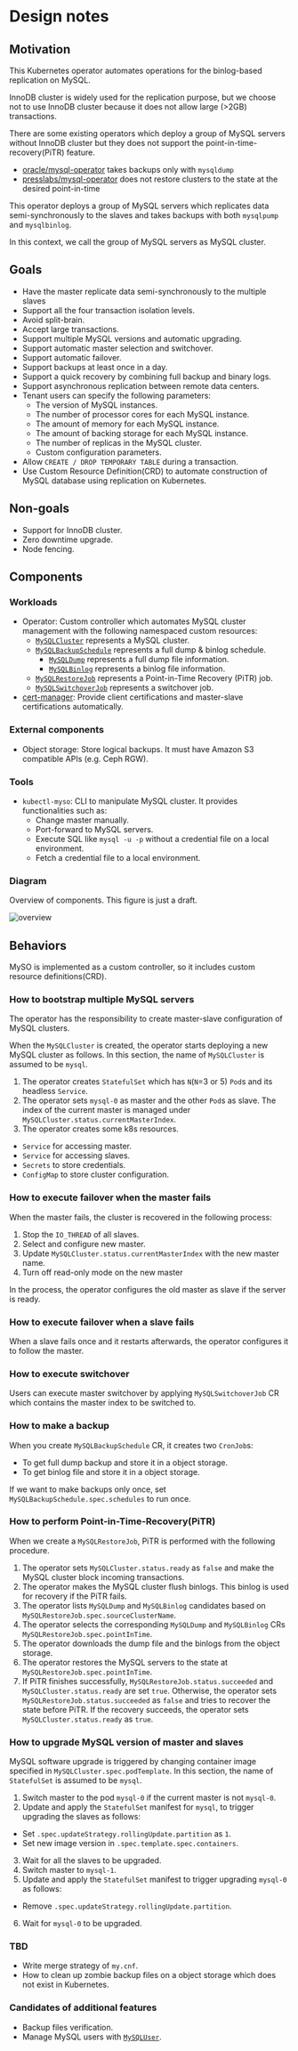 Design notes
============

Motivation
----------

This Kubernetes operator automates operations for the binlog-based replication on MySQL.

InnoDB cluster is widely used for the replication purpose, but we choose not to use InnoDB cluster because it does not allow large (>2GB) transactions.

There are some existing operators which deploy a group of MySQL servers without InnoDB cluster but they does not support the point-in-time-recovery(PiTR) feature.

- [oracle/mysql-operator](https://github.com/oracle/mysql-operator) takes backups only with `mysqldump`
- [presslabs/mysql-operator](https://github.com/presslabs/mysql-operator) does not restore clusters to the state at the desired point-in-time

This operator deploys a group of MySQL servers which replicates data semi-synchronously to the slaves and takes backups with both `mysqlpump` and `mysqlbinlog`.

In this context, we call the group of MySQL servers as MySQL cluster.

Goals
-----

- Have the master replicate data semi-synchronously to the multiple slaves
- Support all the four transaction isolation levels.
- Avoid split-brain.
- Accept large transactions.
- Support multiple MySQL versions and automatic upgrading.
- Support automatic master selection and switchover.
- Support automatic failover.
- Support backups at least once in a day.
- Support a quick recovery by combining full backup and binary logs.
- Support asynchronous replication between remote data centers.
- Tenant users can specify the following parameters:
  - The version of MySQL instances.
  - The number of processor cores for each MySQL instance.
  - The amount of memory for each MySQL instance.
  - The amount of backing storage for each MySQL instance.
  - The number of replicas in the MySQL cluster.
  - Custom configuration parameters.
- Allow `CREATE / DROP TEMPORARY TABLE` during a transaction.
- Use Custom Resource Definition(CRD) to automate construction of MySQL database using replication on Kubernetes.

Non-goals
---------

- Support for InnoDB cluster.
- Zero downtime upgrade.
- Node fencing.

Components
----------

### Workloads

- Operator: Custom controller which automates MySQL cluster management with the following namespaced custom resources:
  - [`MySQLCluster`](crd_mysql_cluster.md) represents a MySQL cluster.
  - [`MySQLBackupSchedule`](crd_mysql_backup_schedule.md) represents a full dump & binlog schedule.
    - [`MySQLDump`](crd_mysql_dump.md) represents a full dump file information.
    - [`MySQLBinlog`](crd_mysql_binlog.md) represents a binlog file information.
  - [`MySQLRestoreJob`](crd_mysql_restore_job.md) represents a Point-in-Time Recovery (PiTR) job.
  - [`MySQLSwitchoverJob`](crd_mysql_switch_over_job.md) represents a switchover job.
- [cert-manager](https://cert-manager.io/): Provide client certifications and master-slave certifications automatically.

### External components

- Object storage: Store logical backups. It must have Amazon S3 compatible APIs (e.g. Ceph RGW).

### Tools

- `kubectl-myso`: CLI to manipulate MySQL cluster. It provides functionalities such as:
  - Change master manually.
  - Port-forward to MySQL servers.
  - Execute SQL like `mysql -u -p` without a credential file on a local environment.
  - Fetch a credential file to a local environment.

### Diagram

Overview of components. This figure is just a draft.

![overview](./images/overview.png)

Behaviors
---------

MySO is implemented as a custom controller, so it includes custom resource definitions(CRD).

### How to bootstrap multiple MySQL servers

The operator has the responsibility to create master-slave configuration of MySQL clusters.

When the `MySQLCluster` is created, the operator starts deploying a new MySQL cluster as follows.
In this section, the name of `MySQLCluster` is assumed to be `mysql`.

1. The operator creates `StatefulSet` which has `N`(`N`=3 or 5) `Pod`s and its headless `Service`.
1. The operator sets `mysql-0` as master and the other `Pod`s as slave.
   The index of the current master is managed under `MySQLCluster.status.currentMasterIndex`.
1. The operator creates some k8s resources.
  - `Service` for accessing master.
  - `Service` for accessing slaves.
  - `Secrets` to store credentials.
  - `ConfigMap` to store cluster configuration.

### How to execute failover when the master fails

When the master fails, the cluster is recovered in the following process:

1. Stop the `IO_THREAD` of all slaves.
2. Select and configure new master.
3. Update `MySQLCluster.status.currentMasterIndex` with the new master name.
4. Turn off read-only mode on the new master

In the process, the operator configures the old master as slave if the server is ready.

### How to execute failover when a slave fails

When a slave fails once and it restarts afterwards, the operator configures it to follow the master.

### How to execute switchover

Users can execute master switchover by applying `MySQLSwitchoverJob` CR which contains the master index to be switched to.

### How to make a backup

When you create `MySQLBackupSchedule` CR, it creates two `CronJob`s:
  - To get full dump backup and store it in a object storage.
  - To get binlog file and store it in a object storage.

If we want to make backups only once, set `MySQLBackupSchedule.spec.schedules` to run once.

### How to perform Point-in-Time-Recovery(PiTR)

When we create a `MySQLRestoreJob`, PiTR is performed with the following procedure.

1. The operator sets `MySQLCluster.status.ready` as `false` and make the MySQL cluster block incoming transactions.
1. The operator makes the MySQL cluster flush binlogs. This binlog is used for recovery if the PiTR fails.
1. The operator lists `MySQLDump` and `MySQLBinlog` candidates based on `MySQLRestoreJob.spec.sourceClusterName`.
1. The operator selects the corresponding `MySQLDump` and `MySQLBinlog` CRs  `MySQLRestoreJob.spec.pointInTime`.
1. The operator downloads the dump file and the binlogs from the object storage.
1. The operator restores the MySQL servers to the state at `MySQLRestoreJob.spec.pointInTime`.
1. If PiTR finishes successfully, `MySQLRestoreJob.status.succeeded` and `MySQLCluster.status.ready` are set `true`.
   Otherwise, the operator sets `MySQLRestoreJob.status.succeeded` as `false` and tries to recover the state before PiTR.
   If the recovery succeeds, the operator sets `MySQLCluster.status.ready` as `true`.

### How to upgrade MySQL version of master and slaves

MySQL software upgrade is triggered by changing container image specified in `MySQLCluster.spec.podTemplate`.
In this section, the name of `StatefulSet` is assumed to be `mysql`.

1. Switch master to the pod `mysql-0` if the current master is not `mysql-0`.
2. Update and apply the `StatefulSet` manifest for `mysql`, to trigger upgrading the slaves as follows:
  - Set `.spec.updateStrategy.rollingUpdate.partition` as `1`.
  - Set new image version in `.spec.template.spec.containers`.
3. Wait for all the slaves to be upgraded.
4. Switch master to `mysql-1`.
5. Update and apply the `StatefulSet` manifest to trigger upgrading `mysql-0` as follows:
  - Remove `.spec.updateStrategy.rollingUpdate.partition`.
6. Wait for `mysql-0` to be upgraded.

### TBD

- Write merge strategy of `my.cnf`.
- How to clean up zombie backup files on a object storage which does not exist in Kubernetes.

### Candidates of additional features

- Backup files verification.
- Manage MySQL users with [`MySQLUser`](crd_mysql_user.md).
